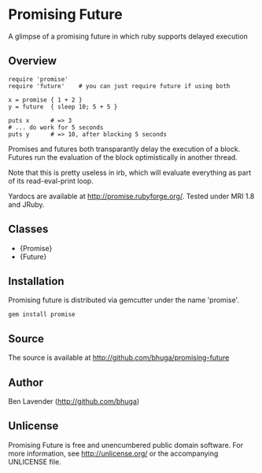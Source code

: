 # Promising Future
A glimpse of a promising future in which ruby supports delayed execution

## Overview

    require 'promise'
    require 'future'    # you can just require future if using both

    x = promise { 1 + 2 }
    y = future  { sleep 10; 5 + 5 }

    puts x      # => 3
    # ... do work for 5 seconds
    puts y      # => 10, after blocking 5 seconds

Promises and futures both transparantly delay the execution of a block.
Futures run the evaluation of the block optimistically in another thread.

Note that this is pretty useless in irb, which will evaluate everything
as part of its read-eval-print loop.

Yardocs are available at <http://promise.rubyforge.org/>.  Tested under MRI 
1.8 and JRuby.

## Classes

 * {Promise}
 * {Future}

## Installation

Promising future is distributed via gemcutter under the name 'promise'.

    gem install promise

## Source
The source is available at <http://github.com/bhuga/promising-future>

## Author
Ben Lavender (http://github.com/bhuga)

## Unlicense
Promising Future is free and unencumbered public domain software. For more
information, see <http://unlicense.org/> or the accompanying UNLICENSE file.
